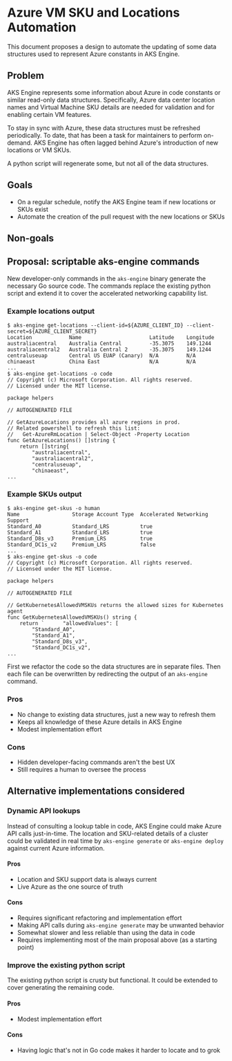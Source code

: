# Azure VM SKU and Locations Automation

This document proposes a design to automate the updating of some data structures used to represent Azure constants in AKS Engine.

## Problem

AKS Engine represents some information about Azure in code constants or similar read-only data structures. Specifically, Azure data center location names and Virtual Machine SKU details are needed for validation and for enabling certain VM features.

To stay in sync with Azure, these data structures must be refreshed periodically. To date, that has been a task for maintainers to perform on-demand. AKS Engine has often lagged behind Azure's introduction of new locations or VM SKUs.

A python script will regenerate some, but not all of the data structures.

## Goals

- On a regular schedule, notify the AKS Engine team if new locations or SKUs exist
- Automate the creation of the pull request with the new locations or SKUs

## Non-goals

## Proposal: scriptable aks-engine commands

New developer-only commands in the `aks-engine` binary generate the necessary Go source code. The commands replace the existing python script and extend it to cover the accelerated networking capability list.

### Example locations output

```shell
$ aks-engine get-locations --client-id=${AZURE_CLIENT_ID} --client-secret=${AZURE_CLIENT_SECRET}
Location            Name                      Latitude    Longitude
australiacentral    Australia Central         -35.3075    149.1244
australiacentral2   Australia Central 2       -35.3075    149.1244
centraluseuap       Central US EUAP (Canary)  N/A         N/A
chinaeast           China East                N/A         N/A
...
$ aks-engine get-locations -o code
// Copyright (c) Microsoft Corporation. All rights reserved.
// Licensed under the MIT license.

package helpers

// AUTOGENERATED FILE

// GetAzureLocations provides all azure regions in prod.
// Related powershell to refresh this list:
//   Get-AzureRmLocation | Select-Object -Property Location
func GetAzureLocations() []string {
	return []string{
		"australiacentral",
		"australiacentral2",
		"centraluseuap",
		"chinaeast",
...

```

### Example SKUs output

```shell
$ aks-engine get-skus -o human
Name                 Storage Account Type  Accelerated Networking Support
Standard_A0          Standard_LRS          true
Standard_A1          Standard_LRS          true
Standard_D8s_v3      Premium_LRS           true
Standard_DC1s_v2     Premium_LRS           false
...
$ aks-engine get-skus -o code
// Copyright (c) Microsoft Corporation. All rights reserved.
// Licensed under the MIT license.

package helpers

// AUTOGENERATED FILE

// GetKubernetesAllowedVMSKUs returns the allowed sizes for Kubernetes agent
func GetKubernetesAllowedVMSKUs() string {
	return `      "allowedValues": [
		"Standard_A0",
		"Standard_A1",
		"Standard_D8s_v3",
		"Standard_DC1s_v2",
...
```

First we refactor the code so the data structures are in separate files. Then each file can be overwritten by redirecting the output of an `aks-engine` command.

### Pros

- No change to existing data structures, just a new way to refresh them
- Keeps all knowledge of these Azure details in AKS Engine
- Modest implementation effort

### Cons

- Hidden developer-facing commands aren't the best UX
- Still requires a human to oversee the process

## Alternative implementations considered

### Dynamic API lookups

Instead of consulting a lookup table in code, AKS Engine could make Azure API calls just-in-time. The location and SKU-related details of a cluster could be validated in real time by `aks-engine generate` or `aks-engine deploy` against current Azure information.

#### Pros

- Location and SKU support data is always current
- Live Azure as the one source of truth

#### Cons

- Requires significant refactoring and implementation effort
- Making API calls during `aks-engine generate` may be unwanted behavior
- Somewhat slower and less reliable than using the data in code
- Requires implementing most of the main proposal above (as a starting point)

### Improve the existing python script

The existing python script is crusty but functional. It could be extended to cover generating the remaining code.

#### Pros

- Modest implementation effort

#### Cons

- Having logic that's not in Go code makes it harder to locate and to grok
